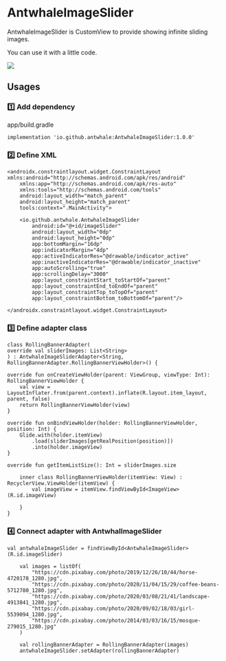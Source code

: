 # AntwhaleImageSlider

AntwhaleImageSlider is CustomView to provide showing infinite sliding images.

You can use it with a little code.

<img src = "https://github.com/antwhale/AntwhaleImageSlider/assets/85996753/2c8d3a05-576f-4408-ba40-511d58556027">


## Usages

### 1️⃣ Add dependency

app/build.gradle

    implementation 'io.github.antwhale:AntwhaleImageSlider:1.0.0'
    
### 2️⃣ Define XML

    <androidx.constraintlayout.widget.ConstraintLayout xmlns:android="http://schemas.android.com/apk/res/android"
        xmlns:app="http://schemas.android.com/apk/res-auto"
        xmlns:tools="http://schemas.android.com/tools"
        android:layout_width="match_parent"
        android:layout_height="match_parent"
        tools:context=".MainActivity">

        <io.github.antwhale.AntwhaleImageSlider
            android:id="@+id/imageSlider"
            android:layout_width="0dp"
            android:layout_height="0dp"
            app:bottomMargin="16dp"
            app:indicatorMargin="4dp"
            app:activeIndicatorRes="@drawable/indicator_active"
            app:inactiveIndicatorRes="@drawable/indicator_inactive"
            app:autoScrolling="true"
            app:scrollingDelay="3000"
            app:layout_constraintStart_toStartOf="parent"
            app:layout_constraintEnd_toEndOf="parent"
            app:layout_constraintTop_toTopOf="parent"
            app:layout_constraintBottom_toBottomOf="parent"/>
            
    </androidx.constraintlayout.widget.ConstraintLayout>
    
### 3️⃣ Define adapter class

    class RollingBannerAdapter(
    override val sliderImages: List<String>
    ) : AntwhaleImageSliderAdapter<String, RollingBannerAdapter.RollingBannerViewHolder>() {

    override fun onCreateViewHolder(parent: ViewGroup, viewType: Int): RollingBannerViewHolder {
        val view = LayoutInflater.from(parent.context).inflate(R.layout.item_layout, parent, false)
        return RollingBannerViewHolder(view)
    }

    override fun onBindViewHolder(holder: RollingBannerViewHolder, position: Int) {
        Glide.with(holder.itemView)
            .load(sliderImages[getRealPosition(position)])
            .into(holder.imageView)
    }

    override fun getItemListSize(): Int = sliderImages.size

        inner class RollingBannerViewHolder(itemView: View) : RecyclerView.ViewHolder(itemView) {
            val imageView = itemView.findViewById<ImageView>(R.id.imageView)

        }
    }
    
### 4️⃣ Connect adapter with AntwhalImageSlider

    val antwhaleImageSlider = findViewById<AntwhaleImageSlider>(R.id.imageSlider)
        
        val images = listOf(
            "https://cdn.pixabay.com/photo/2019/12/26/10/44/horse-4720178_1280.jpg",
            "https://cdn.pixabay.com/photo/2020/11/04/15/29/coffee-beans-5712780_1280.jpg",
            "https://cdn.pixabay.com/photo/2020/03/08/21/41/landscape-4913841_1280.jpg",
            "https://cdn.pixabay.com/photo/2020/09/02/18/03/girl-5539094_1280.jpg",
            "https://cdn.pixabay.com/photo/2014/03/03/16/15/mosque-279015_1280.jpg"
        )

        val rollingBannerAdapter = RollingBannerAdapter(images)
        antwhaleImageSlider.setAdapter(rollingBannerAdapter)
        
